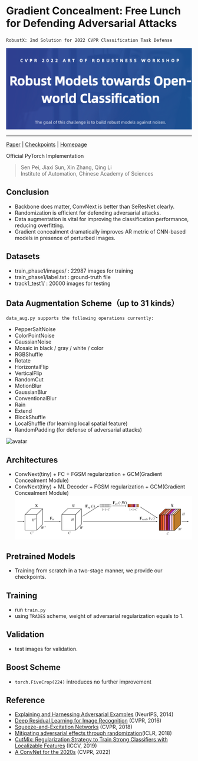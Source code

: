 # Gradient Concealment: Free Lunch for Defending Adversarial Attacks

`RobustX: 2nd Solution for 2022 CVPR Classification Task Defense`

<img src="https://github.com/ForeverPs/Robust-Classification/blob/main/data/cvpr.png" width="800px"/>

---

[Paper](https://arxiv.org/abs/2009.14119) |
[Checkpoints](MODEL_ZOO.md)  |
[Homepage](https://aisafety.sensetime.com/#/competitionDetail?id=3)

Official PyTorch Implementation

> Sen Pei, Jiaxi Sun, Xin Zhang, Qing Li
> <br/> Institute of Automation, Chinese Academy of Sciences

## Conclusion
- Backbone does matter, ConvNext is better than SeResNet clearly.
- Randomization is efficient for defending adversarial attacks.
- Data augmentation is vital for improving the classification performance, reducing overfitting.
- Gradient concealment dramatically improves AR metric of CNN-based models in presence of perturbed images.



## Datasets
- train_phase1/images/ : 22987 images for training
- train_phase1/label.txt : ground-truth file
- track1_test1/ : 20000 images for testing

## Data Augmentation Scheme（up to 31 kinds）
`data_aug.py supports the following operations currently:`
- PepperSaltNoise
- ColorPointNoise
- GaussianNoise
- Mosaic in black / gray / white / color
- RGBShuffle
- Rotate
- HorizontalFlip
- VerticalFlip
- RandomCut
- MotionBlur
- GaussianBlur
- ConventionalBlur
- Rain
- Extend
- BlockShuffle
- LocalShuffle (for learning local spatial feature)
- RandomPadding (for defense of adversarial attacks)

![avatar](https://github.com/ForeverPs/Robust-Classification/blob/main/data_aug_test/demo.png)

## Architectures
- ConvNext(tiny) + FC + FGSM regularization + GCM(Gradient Concealment Module)
- ConvNext(tiny) + ML Decoder + FGSM regularization + GCM(Gradient Concealment Module)
![avatar](https://github.com/ForeverPs/Robust-Classification/blob/main/data_aug_test/senet.png)

## Pretrained Models
- Training from scratch in a two-stage manner, we provide our checkpoints.

## Training
- run `train.py`
- using `TRADES` scheme, weight of adversarial regularization equals to 1.

## Validation
- test images for validation.

## Boost Scheme
- `torch.FiveCrop(224)` introduces no further improvement

## Reference
- [Explaining and Harnessing Adversarial Examples](https://arxiv.org/abs/1412.6572) (NeurIPS, 2014)
- [Deep Residual Learning for Image Recognition](https://openaccess.thecvf.com/content_cvpr_2016/papers/He_Deep_Residual_Learning_CVPR_2016_paper.pdf) (CVPR, 2016)
- [Squeeze-and-Excitation Networks](https://arxiv.org/abs/1709.01507) (CVPR, 2018)
- [Mitigating adversarial effects through randomization](https://arxiv.org/abs/1711.01991)(ICLR, 2018)
- [CutMix: Regularization Strategy to Train Strong Classifiers with Localizable Features](https://arxiv.org/pdf/1905.04899v2.pdf) (ICCV, 2019)
- [A ConvNet for the 2020s](https://github.com/facebookresearch/ConvNeXt) (CVPR, 2022)
